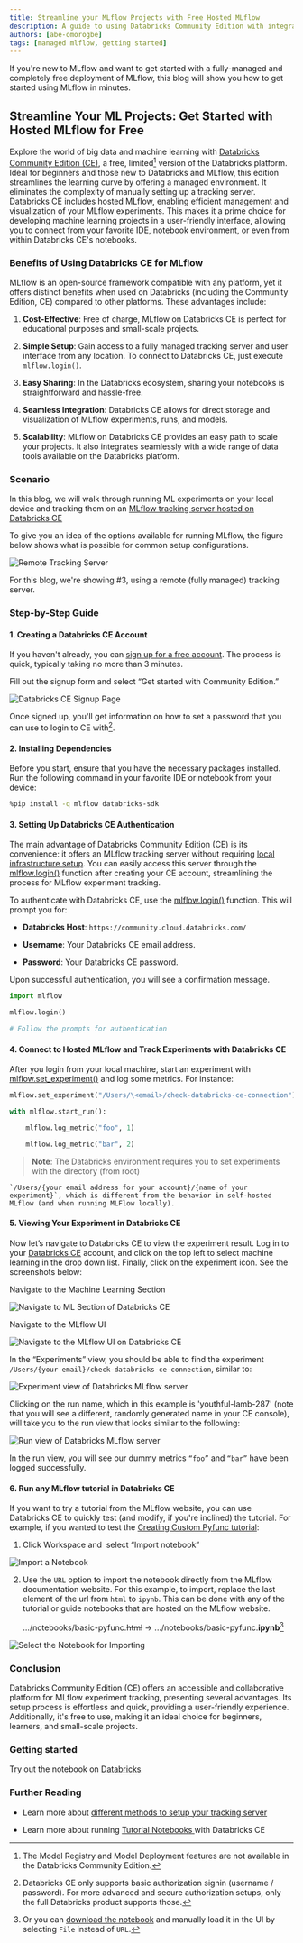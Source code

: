 ```yaml
---
title: Streamline your MLflow Projects with Free Hosted MLflow
description: A guide to using Databricks Community Edition with integrated managed MLflow
authors: [abe-omorogbe]
tags: [managed mlflow, getting started]
---
```


If you're new to MLflow and want to get started with a fully-managed and completely free deployment of MLflow, this blog will show you how to get started using MLflow in minutes.

<!-- truncate -->

## Streamline Your ML Projects: Get Started with Hosted MLflow for Free

Explore the world of big data and machine learning with [Databricks Community Edition (CE)](https://community.cloud.databricks.com/), a free, limited[^1] version of the Databricks platform.
Ideal for beginners and those new to Databricks and MLflow, this edition streamlines the learning curve by offering a managed environment. It eliminates the complexity of manually
setting up a tracking server. Databricks CE includes hosted MLflow, enabling efficient management and visualization of your MLflow experiments. This makes it a prime choice for
developing machine learning projects in a user-friendly interface, allowing you to connect from your favorite IDE, notebook environment, or even from within Databricks CE's notebooks.

[^1]: The Model Registry and Model Deployment features are not available in the Databricks Community Edition.

### Benefits of Using Databricks CE for MLflow

MLflow is an open-source framework compatible with any platform, yet it offers distinct benefits when used on Databricks (including the Community Edition, CE) compared to other platforms. These advantages include:

1. **Cost-Effective**: Free of charge, MLflow on Databricks CE is perfect for educational purposes and small-scale projects.

2. **Simple Setup**: Gain access to a fully managed tracking server and user interface from any location. To connect to Databricks CE, just execute `mlflow.login()`.

3. **Easy Sharing**: In the Databricks ecosystem, sharing your notebooks is straightforward and hassle-free.

4. **Seamless Integration**: Databricks CE allows for direct storage and visualization of MLflow experiments, runs, and models.

5. **Scalability**: MLflow on Databricks CE provides an easy path to scale your projects. It also integrates seamlessly with a wide range of data tools available on the Databricks platform.

### Scenario

In this blog, we will walk through running ML experiments on your local device and tracking them on an [MLflow tracking server hosted on Databricks CE](https://mlflow.org/docs/latest/tracking.html#common-setups)

To give you an idea of the options available for running MLflow, the figure below shows what is possible for common setup configurations.

![Remote Tracking Server](remote-tracking-server.png)

For this blog, we're showing #3, using a remote (fully managed) tracking server.

### Step-by-Step Guide

#### 1. Creating a Databricks CE Account

If you haven't already, you can [sign up for a free account](https://www.databricks.com/try-databricks#account). The process is quick, typically taking no more than 3 minutes.

Fill out the signup form and select “Get started with Community Edition.”

![Databricks CE Signup Page](ce-signup.png)

Once signed up, you'll get information on how to set a password that you can use to login to CE with[^2].

[^2]: Databricks CE only supports basic authorization signin (username / password). For more advanced and secure authorization setups, only the full Databricks product supports those.

#### 2. Installing Dependencies

Before you start, ensure that you have the necessary packages installed. Run the following command in your favorite IDE or notebook from your device:

```bash
%pip install -q mlflow databricks-sdk
```

#### 3. Setting Up Databricks CE Authentication

The main advantage of Databricks Community Edition (CE) is its convenience: it offers an MLflow tracking server without requiring
[local infrastructure setup](https://mlflow.org/docs/latest/getting-started/logging-first-model/step1-tracking-server.html). You can easily access this server through the
[mlflow.login()](https://mlflow.org/docs/latest/python_api/mlflow.html#mlflow.login) function after creating your CE account, streamlining the process for MLflow experiment tracking.

To authenticate with Databricks CE, use the [mlflow.login()](https://mlflow.org/docs/latest/python_api/mlflow.html#mlflow.login) function. This will prompt you for:

- **Databricks Host**: `https://community.cloud.databricks.com/`

- **Username**: Your Databricks CE email address.

- **Password**: Your Databricks CE password.

Upon successful authentication, you will see a confirmation message.

```python
import mlflow

mlflow.login()

# Follow the prompts for authentication
```

#### 4. Connect to Hosted MLflow and Track Experiments with Databricks CE

After you login from your local machine, start an experiment with [mlflow.set_experiment()](https://mlflow.org/docs/latest/python_api/mlflow.html?highlight=mlflow%20set_experiment#mlflow.set_experiment) and log some metrics. For instance:

```python
mlflow.set_experiment("/Users/\<email>/check-databricks-ce-connection")

with mlflow.start_run():

    mlflow.log_metric("foo", 1)

    mlflow.log_metric("bar", 2)
```

> **Note**: The Databricks environment requires you to set experiments with the directory (from root)

    `/Users/{your email address for your account}/{name of your experiment}`, which is different from the behavior in self-hosted MLflow (and when running MLFlow locally).

#### 5. Viewing Your Experiment in Databricks CE

Now let’s navigate to Databricks CE to view the experiment result. Log in to your [Databricks CE](https://community.cloud.databricks.com/)
account, and click on the top left to select machine learning in the drop down list. Finally, click on the experiment icon. See the screenshots below:

Navigate to the Machine Learning Section

![Navigate to ML Section of Databricks CE](navigate-to-experiments.png)

Navigate to the MLflow UI

![Navigate to the MLflow UI on Databricks CE](navigate-to-mlflow-ui.png)

In the “Experiments” view, you should be able to find the experiment `/Users/{your email}/check-databricks-ce-connection`, similar to:

![Experiment view of Databricks MLflow server](view-experiment.png)

Clicking on the run name, which in this example is 'youthful-lamb-287' (note that you will see a different, randomly generated name in your CE console),
will take you to the run view that looks similar to the following:

![Run view of Databricks MLflow server](view-run.png)

In the run view, you will see our dummy metrics `“foo”` and `“bar”` have been logged successfully.

#### 6. Run any MLflow tutorial in Databricks CE

If you want to try a tutorial from the MLflow website, you can use Databricks CE to quickly test (and modify, if you're inclined) the tutorial. For example, if you wanted to test
the [Creating Custom Pyfunc tutorial](https://mlflow.org/docs/latest/traditional-ml/creating-custom-pyfunc/notebooks/basic-pyfunc.html):

1. Click Workspace and  select “Import notebook”

![Import a Notebook](import-notebook.png)

2. Use the `URL` option to import the notebook directly from the MLflow documentation website. For this example, to import, replace the last element of the url
   from `html` to `ipynb`. This can be done with any of the tutorial or guide notebooks that are hosted on the MLflow website.

   .../notebooks/basic-pyfunc.~~html~~ &rarr; .../notebooks/basic-pyfunc.**ipynb**[^3]

[^3]: Or you can [download the notebook](https://mlflow.org/docs/latest/traditional-ml/creating-custom-pyfunc/notebooks/basic-pyfunc.ipynb) and manually load it in the UI by selecting `File` instead of `URL`.

![Select the Notebook for Importing](import-notebook-2.png)

### Conclusion

Databricks Community Edition (CE) offers an accessible and collaborative platform for MLflow experiment tracking, presenting several advantages. Its setup process is effortless
and quick, providing a user-friendly experience. Additionally, it's free to use, making it an ideal choice for beginners, learners, and small-scale projects.

### Getting started

Try out the notebook on [Databricks](https://databricks-prod-cloudfront.cloud.databricks.com/public/4027ec902e239c93eaaa8714f173bcfc/2830662238121329/3266358972198675/8538262732615206/latest.html)

### Further Reading

- Learn more about [different methods to setup your tracking server](https://mlflow.org/docs/latest/getting-started/tracking-server-overview/index.html#minute-tracking-server-overv)

- Learn more about running [Tutorial Notebooks ](https://mlflow.org/docs/latest/getting-started/running-notebooks/index.html)with Databricks CE

